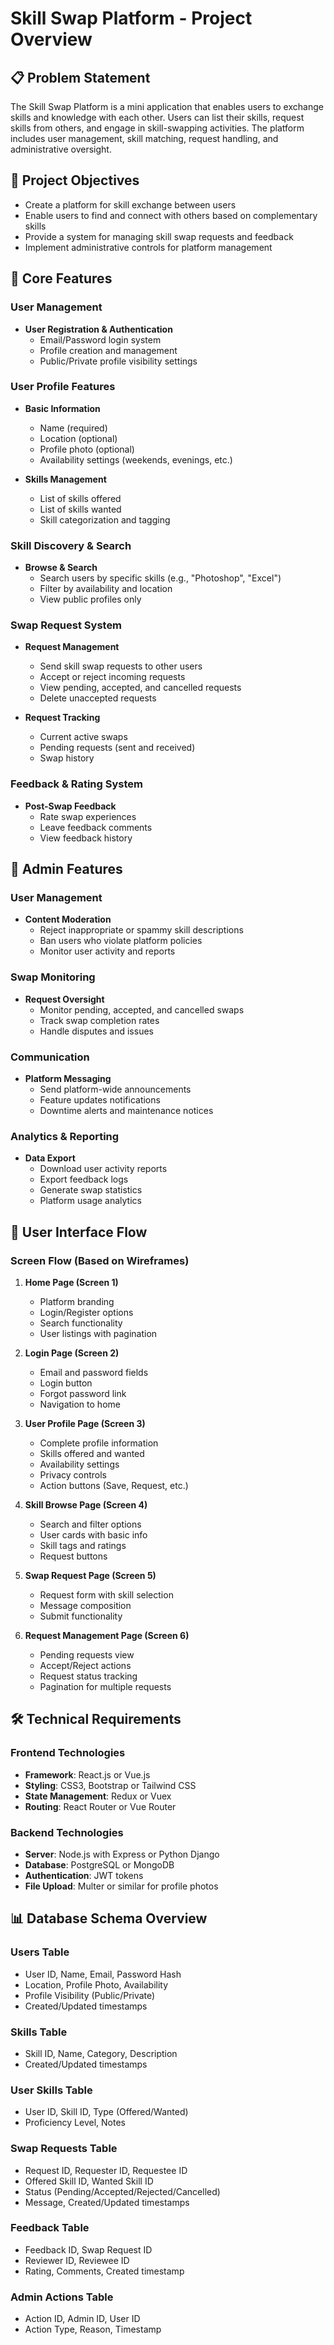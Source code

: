 # Skill Swap Platform - Project Overview

## 📋 Problem Statement

The Skill Swap Platform is a mini application that enables users to exchange skills and knowledge with each other. Users can list their skills, request skills from others, and engage in skill-swapping activities. The platform includes user management, skill matching, request handling, and administrative oversight.

## 🎯 Project Objectives

- Create a platform for skill exchange between users
- Enable users to find and connect with others based on complementary skills
- Provide a system for managing skill swap requests and feedback
- Implement administrative controls for platform management

## 🚀 Core Features

### User Management
- **User Registration & Authentication**
  - Email/Password login system
  - Profile creation and management
  - Public/Private profile visibility settings

### User Profile Features
- **Basic Information**
  - Name (required)
  - Location (optional)
  - Profile photo (optional)
  - Availability settings (weekends, evenings, etc.)

- **Skills Management**
  - List of skills offered
  - List of skills wanted
  - Skill categorization and tagging

### Skill Discovery & Search
- **Browse & Search**
  - Search users by specific skills (e.g., "Photoshop", "Excel")
  - Filter by availability and location
  - View public profiles only

### Swap Request System
- **Request Management**
  - Send skill swap requests to other users
  - Accept or reject incoming requests
  - View pending, accepted, and cancelled requests
  - Delete unaccepted requests

- **Request Tracking**
  - Current active swaps
  - Pending requests (sent and received)
  - Swap history

### Feedback & Rating System
- **Post-Swap Feedback**
  - Rate swap experiences
  - Leave feedback comments
  - View feedback history

## 👑 Admin Features

### User Management
- **Content Moderation**
  - Reject inappropriate or spammy skill descriptions
  - Ban users who violate platform policies
  - Monitor user activity and reports

### Swap Monitoring
- **Request Oversight**
  - Monitor pending, accepted, and cancelled swaps
  - Track swap completion rates
  - Handle disputes and issues

### Communication
- **Platform Messaging**
  - Send platform-wide announcements
  - Feature updates notifications
  - Downtime alerts and maintenance notices

### Analytics & Reporting
- **Data Export**
  - Download user activity reports
  - Export feedback logs
  - Generate swap statistics
  - Platform usage analytics

## 📱 User Interface Flow

### Screen Flow (Based on Wireframes)

1. **Home Page (Screen 1)**
   - Platform branding
   - Login/Register options
   - Search functionality
   - User listings with pagination

2. **Login Page (Screen 2)**
   - Email and password fields
   - Login button
   - Forgot password link
   - Navigation to home

3. **User Profile Page (Screen 3)**
   - Complete profile information
   - Skills offered and wanted
   - Availability settings
   - Privacy controls
   - Action buttons (Save, Request, etc.)

4. **Skill Browse Page (Screen 4)**
   - Search and filter options
   - User cards with basic info
   - Skill tags and ratings
   - Request buttons

5. **Swap Request Page (Screen 5)**
   - Request form with skill selection
   - Message composition
   - Submit functionality

6. **Request Management Page (Screen 6)**
   - Pending requests view
   - Accept/Reject actions
   - Request status tracking
   - Pagination for multiple requests

## 🛠 Technical Requirements

### Frontend Technologies
- **Framework**: React.js or Vue.js
- **Styling**: CSS3, Bootstrap or Tailwind CSS
- **State Management**: Redux or Vuex
- **Routing**: React Router or Vue Router

### Backend Technologies
- **Server**: Node.js with Express or Python Django
- **Database**: PostgreSQL or MongoDB
- **Authentication**: JWT tokens
- **File Upload**: Multer or similar for profile photos


## 📊 Database Schema Overview

### Users Table
- User ID, Name, Email, Password Hash
- Location, Profile Photo, Availability
- Profile Visibility (Public/Private)
- Created/Updated timestamps

### Skills Table
- Skill ID, Name, Category, Description
- Created/Updated timestamps

### User Skills Table
- User ID, Skill ID, Type (Offered/Wanted)
- Proficiency Level, Notes

### Swap Requests Table
- Request ID, Requester ID, Requestee ID
- Offered Skill ID, Wanted Skill ID
- Status (Pending/Accepted/Rejected/Cancelled)
- Message, Created/Updated timestamps

### Feedback Table
- Feedback ID, Swap Request ID
- Reviewer ID, Reviewee ID
- Rating, Comments, Created timestamp

### Admin Actions Table
- Action ID, Admin ID, User ID
- Action Type, Reason, Timestamp


